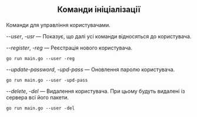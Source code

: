 ## <p style="text-align: center;">Команди ініціалізації</p>
Команди для управління користувачами.

_--user_, _-usr_ — Показує, що далі усі команди відносяться до користувача.<br>

_--register_, _-reg_ — Реєстрація нового користувача.<br>
````
go run main.go --user -reg
````

_--update-password_, _-upd-pass_ — Оновлення паролю користувача.<br>
````
go run main.go --user -upd-pass
````

_--delete_, _-del_ — Видалення користувача. При цьому будуть видалені із сервера всі його пакети.<br>
````
go run main.go --user -del
````